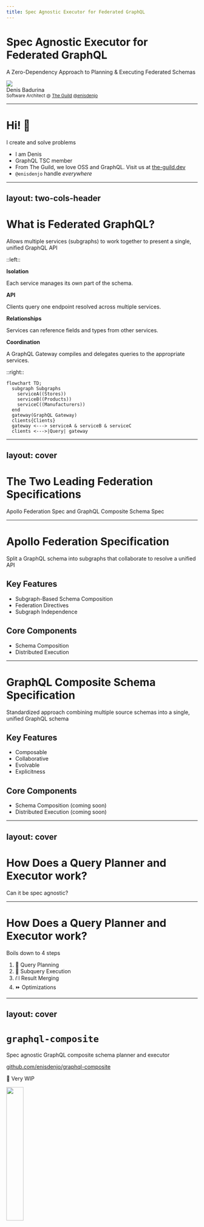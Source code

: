 ```yaml
---
title: Spec Agnostic Executor for Federated GraphQL
---
```


# Spec Agnostic Executor for Federated GraphQL

A Zero-Dependency Approach to Planning & Executing Federated Schemas

<div class="flex flex-items-center gap-sm mt-15">
  <img src="/profile.jpg" class="rounded-full size-20" />
  <div class="flex flex-col">
    <div>Denis Badurina</div>
    <small class="opacity-50">
      Software Architect @ <a href="https://the-guild.dev/">The Guild</a>
    </small>
    <small>
      <grommet-icons-github /> <a href="https://github.com/enisdenjo">@enisdenjo</a>
    </small>
  </div>
</div>

<!--
- Hello everyone!
- I am super excited to be a part of the second GraphQL conference
- I hope you all are having fun and enjoying the coffer
-->

---

# Hi! 👋

I create and solve problems

- I am Denis
- GraphQL TSC member
- From The Guild, we love OSS and GraphQL. Visit us at [the-guild.dev](https://the-guild.dev/)
- `@enisdenjo` handle _everywhere_

<!--
- Before we start, let me introduce myself
- I am Denis from The Guild. And am also a member of the GraphQL TSC
- So feel free to chase me down and smuther me with any GraphQL related questions, I'm excited to meet everbody
-->

---
layout: two-cols-header
---

# What is Federated GraphQL?

Allows multiple services (subgraphs) to work together to present a single, unified GraphQL API

::left::

**Isolation**

Each service manages its own part of the schema.

**API**

Clients query one endpoint resolved across multiple services.

**Relationships**

Services can reference fields and types from other services.

**Coordination**

A GraphQL Gateway compiles and delegates queries to the appropriate services.

::right::

```mermaid{scale: 0.75}
flowchart TD;
  subgraph Subgraphs
    serviceA((Stores))
    serviceB((Products))
    serviceC((Manufacturers))
  end
  gateway(GraphQL Gateway)
  clients{Clients}
  gateway <---> serviceA & serviceB & serviceC
  clients <--->|Query| gateway
```

<!--
- Let's jump right to it!
- What is federated GraphQL and why is it important?
- Federated GraphQL allows us to break down a large, monolithic API into multiple, smaller services (called subgraphs).
- Each service owns its own part of the schema
  - For example, a user service might manage user profiles, while a product service handles product data.
- Despite this separation, clients interact with a single GraphQL API.
- This means that even though the schema is split across services, the client only sees one unified API.
  - They don't need to worry about which service is responsible for what. All of the magic happens behind the scenes, where services can reference each other's types and fields.

- GraphQL Gateway is what does most of the heavy lifting.
- This gateway sits in front of all the services and is responsible for compiling the query, breaking it down into smaller requests for each subgraph, and then stitching the results back together.

- The benefits of this approach are significant.
  - First, it allows us to scale services independently, which is crucial for large-scale systems.
  - Each team can develop and deploy their service autonomously
  - And domain-driven design fits naturally within this structure because each service is only responsible for its own specific domain.

- So, in essence, Federated GraphQL gives us all the power of distributed systems with the simplicity of a single, unified GraphQL interface.
-->

---
layout: cover
---

# The Two Leading Federation Specifications

Apollo Federation Spec and GraphQL Composite Schema Spec

<!--
- There are two leading federation specifications that standardise how a federated GraphQL system works
- The Apollo Federation spec
- And the upcoming GraphQL Composite Schema spec
-->

---

# Apollo Federation Specification

Split a GraphQL schema into subgraphs that collaborate to resolve a unified API

## Key Features

- Subgraph-Based Schema Composition
- Federation Directives
- Subgraph Independence

## Core Components

- Schema Composition
- Distributed Execution

<!--
- Let's start by briefly talking about Apollo Federation
- Apollo Federation allows the creation of subgraphs, where each service manages its own part of the schema.
  - These subgraphs are then composed to form a unified API, providing clear boundaries for each service.
- Apollo Federation uses a set of key directives like @key, @extends, @provides, and @requires to manage how types and fields are shared or extended across services.
  - These directives make it possible to resolve cross-service references and establish relationships between entities.
- Subgraphs can evolve independently.
  - Each service is responsible for its own schema and changes, such as adding new fields or types, without affecting the other services, as long as directives and relationships rules are respected.
-->

---

# GraphQL Composite Schema Specification

Standardized approach combining multiple source schemas into a single, unified GraphQL schema

## Key Features

- Composable
- Collaborative
- Evolvable
- Explicitness

## Core Components

- Schema Composition <span class="opacity-50">(coming soon)</span>
- Distributed Execution <span class="opacity-50">(coming soon)</span>

<!--
- The other player in the field is the GraphQL Composite Schema Specification
- It's the official work backed by the GraphQL Foundation
- The GraphQL Composite Schema Specification allows us to create a single unified schema by merging multiple source schemas from different services.
- This unified schema, or composite schema, appears to clients just like any regular GraphQL schema.
- Now, this specification is built on several key design principles that make it highly adaptable and effective for large-scale systems:

- Composable:
  - Instead of building each source schema in isolation and then trying to fit them together later, this approach encourages us to design source schemas as part of a larger system from the start.
  - Services can therefore easily reference and extend each other, creating a cohesive schema from the get-go.
- Collaborative:
  - It's designed specifically with teamwork in mind.
  - As multiple teams contribute to the overall schema, any potential conflicts or inconsistencies are caught early—before deployment.
  - This ensures smooth collaboration without the risk of one team breaking the entire system.
- Evolvable:
  - As our underlying services evolve, this composite schema approach allows us to shift functionality between services while keeping the same API interface for clients.
  - In other words, clients continue to see the same API, even if the backend services change.
- Explicitness:
  - One of the core ideas here is to be as clear and explicit as possible.
  - By avoiding ambiguous assumptions and conventions, we reduce the risk of failures as the system grows and becomes more complex.

In practice, the GraphQL Composite Schema Spec is built around two key components, just like Apollo Federation:

- Schema Composition:
  - This is where the source schemas are merged into a single composite schema.

- Distributed Execution:
  - The executor handles the core logic and algorithms for resolving requests made against the composite schema.
  - It coordinates how data is retrieved from the various underlying services, making sure everything runs smoothly across the distributed system.

This spec enables us to build a highly scalable, flexible, and future-proof API that can evolve with our services without disrupting the client experience.
-->

---
layout: cover
---

# How Does a Query Planner and Executor work?

Can it be spec agnostic?

<!--
- Now that we've been introduced to the two federated GraphQL specs
- Let's talk about the actual brains of the system - the query planner and executor
- How do they actually work? Can we have an executor that can universally cover all possible federation specs?
- And finally, is a spec agnostic query planner and executor possible?
  - We'll see...
-->

---

# How Does a Query Planner and Executor work?

Boils down to 4 steps

1. 🤔 Query Planning
1. 🏃 Subquery Execution
1. ⛙ Result Merging
1. ⏩ Optimizations

<!--
- The workings of the QP and execution boil down to 4 steps

- Step 1: Query Planning
  - The QP receives a query and breaks it down into subqueries based on the schema owned by each subgraph
  - It then identifies which subgraphs need to resolve specific parts of the query by looking at type ownership and relationships
  - Finally, a QP is generated - defining the order and dependencies for fetching data from each subgraph

- Step 2: Subquery Execution
  - Each subquery is dispatched to the relevant subgraph, where it is resolved independently
  - The executor manages the parallel and sequential execution of these subqueries, keeping the data dependencies between subgraphs in mind

- Step 3: Result Merging
  - Once all subqueries are resolved, the gateway merges the responses based on the query plan
  - The final result is stitched together and sent back to the client as a unified response

- Step 4: Optimization
  - The executor optimizes for performance by reducing service-to-service calls, executing non-dependent subqueries in parallel, and fetching data in batches where possible.

- Both specs share the same idea and the mechanism for fetching data is almost the same
- So creating a specless query planner and executor might just be possible...
-->

---
layout: cover
---

# `graphql-composite`

Spec agnostic GraphQL composite schema planner and executor

[github.com/enisdenjo/graphql-composite](https://github.com/enisdenjo/graphql-composite)

<span class="color-yellow">🚧 Very WIP</span>

<img src="/graphql-composite-link-qr.svg" width="30%" class="border border-rd" />

<!--
- Introducing `graphql-composite`
- The spec agnostic GraphQL composite schema planner, executor and explainer

- Heads up, the library is being actively developed and is NOT published anywhere as of right now
- You can visit the respository though, dig through the tests and fixtures to get an idea of its inner workings
-->

---

# `graphql-composite`

What makes it interesting and different?

- Zero-dependency
- Spec agnostic
  - Even specless since you can design your own "Blueprint"
- Runs in _any_ JavaScript environment
- Stable plans and explanations
- No GraphQL.js in execution
- Everything's JSON serialisable, all steps until execution can be cached
- Test Driven Development thanks to [The Guild's Apollo Federation Audit](https://federation-gateway-compatibility.pages.dev/)

<!--
- The work on the library started only to learn and get in-depth knowledge about federated GraphQL
  - Why are query planners and executors so complicated, how do they works and what decisions it has to make in various scenarious
- And I can tell you something - federation is hard, especially federated interfaces and unions!

- Being zero-dep means you don’t need to worry about external packages or libraries. It’s lightweight, highly portable, and easier to integrate into any environment. Oh and, also aims to be very secure!
- The library is not tied to any specific GraphQL federation spec, including Apollo Federation. It aims to support all existing federated specifications.
  - In fact, you can design your own "blueprint" (I'll explain what a "blueprint" is later) on top of existing non-federated GraphQL sources for query planning and execution, making it highly adaptable and future-proof
- The planner produces stable, predictable execution plans that come with detailed execution explanations. This transparency makes it easier to debug, optimize, and understand how queries are resolved and how the final result is assembled.
- All steps leading up to execution are JSON serializable, which means they can be cached at any point in the planning process.
  - This allows for efficient reuse of query plans and significantly improves performance by skipping redundant planning stages.
  - Combining the serialisibility with persisted operations, you can get a very performant and highly secure GraphQL API.
    - Make sure to attend Benjies talk about "Techniques to Protect Your GraphQL API" tomorrow to learn more about persisted operations and security practices

- Finally, the library's been developed using Test-Driven Development, leveraging The Guild's Apollo Federation Audit to ensure consistent and reliable progress. Giving confidence in its stability and correctness from the very beginning.
  - Of course, it does not yet pass many of the tests - but we're getting there!
-->

---

# `graphql-composite`

How does it work? A high-level overview

1. Parse a GraphQL composite schema to a <u>"Blueprint"</u><br>
   _or_ create the <u>"Blueprint"</u> manually
1. Create a <u>"Gather Plan"</u> using the <u>"Blueprint"</u> and a given GraphQL query
1. Execute a query using the <u>"Gather Plan"</u>

Execution will create a ready-to-use GraphQL response and an "ExecutionExplain" with the steps leading to the result

<!--
- Lets go over a high-level overview of how graphql-composite works
- The first step is to create a so called "blueprint".
  - It's sort of what supergraph is in Apollo Federation
  - It contains the relationship information of the subgraphs and how they form
  - At the moment, "blueprints" are created manually
    - But in the future, graphql-composite will be able to translate Apollo Federation supergraphs and GraphQL composite schemas to native "blueprints"
- After that, a "gather plan" is created for an incoming GraphQL query
  - The "gather plan" is the query plan - explaninig what and how to fetch from where
  - And of course, how to assemble the results
- Final step is executing that "gather plan"
-->

---
layout: cover
---

# Example

A store with products and its manufacturer information

<!--
- We understand things best through practical implications, so lets go through one
- Let's say we're building a federated system with 3 subgraphs:
-->

---
layout: center
---

# `stores` Subgraph

Stores and basic product info

```graphql
type Query {
  store(id: ID!): Store
}

type Store {
  id: ID!
  name: String!
  products: [Product]!
}

type Product {
  id: ID!
}
```

<!--
- A `stores` subgraph containing information about the stock and product identifiers
-->

---
layout: center
---

# `products` Subgraph

Products and basic manufacturer information

```graphql
type Query {
  product(id: ID!): Product
}

type Product {
  id: ID!
  name: String!
  price: Float!
  manufacturer: Manufacturer!
}

type Manufacturer {
  id: ID!
  products: [Product]!
}
```

<!--
- A `products` subgraph containing detailed product information and manufacturer identifiers
-->

---
layout: center
---

# `manufacturers` Subgraph

Only manufacturers information

```graphql
type Query {
  manufacturer(id: ID!): Manufacturer
}

type Manufacturer {
  id: ID!
  name: String!
}
```

<!--
- And a `manufacturers` subgraph containing only details about the manufacturers
-->

---
layout: cover
---

# Assembling the Blueprint

Joining the subgraphs to form a single unified GraphQL API

<!--
- Notice how each of the subgraphs are just regular GraphQL endpoints without any federation related trickery
  - No special directives, no special fields
  - Think of the subgraphs as regular GraphQL endpoints which are not meant to be federated
- Our task now is to assemble a blueprint which will communicate the subgraph contents and their relationships
-->

---
layout: two-cols-header
---

# Assembling the Blueprint

Desired GraphQL schema

::left::

<div class="mr-1">

```graphql
type Query {
  store(id: ID!): Store
}

type Store {
  id: ID!
  name: String!
  products: [Product]!
}

type Product {
  id: ID!
  name: String!
  price: Float!
  manufacturer: Manufacturer!
}

type Manufacturer {
  id: ID!
  name: String!
  products: [Product]!
}
```

</div>

<!--
- This is what we want, this is the resulting schema we would end up exposing to the user
- So lets get started:
-->

---
layout: two-cols-header
---

# Assembling the Blueprint

Defining the `Query` type

::left::

<div class="mr-1">

```graphql {1-3}
type Query {
  store(id: ID!): Store
}

type Store {
  id: ID!
  name: String!
  products: [Product]!
}

type Product {
  id: ID!
  name: String!
  price: Float!
  manufacturer: Manufacturer!
}

type Manufacturer {
  id: ID!
  name: String!
  products: [Product]!
}
```

</div>

::right::

<div class="ml-1">

```ts {*}{maxHeight:'412px'}
const Query = {
  kind: 'object',
  name: 'Query',
  fields: {
    store: {
      name: 'store',
      subgraphs: ['stores'],
      types: {
        stores: 'Store',
      },
      resolvers: {
        stores: {
          subgraph: 'stores',
          kind: 'object',
          type: 'Store',
          ofType: 'Store',
          operation: /* GraphQL */ `
            query ($id: ID!) {
              store(id: $id) {
                ...__export
              }
            }
          `,
          variables: {
            id: {
              kind: 'user',
              name: 'id',
            },
          },
        },
      },
    },
  },
};
```

</div>

<!--
- The blueprint is very similar to the GraphQL SDL
  - You define types and fields
  - But in addition, you need to define the availability across subgraphs
- Like with the GraphQL SDL, you start by defining the Query type
-->

---
layout: two-cols-header
---

# Assembling the Blueprint

Defining the `Store` type

::left::

<div class="mr-1">

```graphql {5-9}
type Query {
  store(id: ID!): Store
}

type Store {
  id: ID!
  name: String!
  products: [Product]!
}

type Product {
  id: ID!
  name: String!
  price: Float!
  manufacturer: Manufacturer!
}

type Manufacturer {
  id: ID!
  name: String!
  products: [Product]!
}
```

</div>

::right::

<div class="ml-1">

```ts {*}{maxHeight:'412px'}
const Store = {
  kind: 'object',
  name: 'Store',
  fields: {
    id: {
      name: 'id',
      subgraphs: ['stores'],
      types: {
        stores: 'ID!',
      },
    },
    name: {
      name: 'name',
      subgraphs: ['stores'],
      types: {
        stores: 'String!',
      },
    },
    products: {
      name: 'products',
      subgraphs: ['stores'],
      types: {
        stores: '[Product]!',
      },
    },
  },
};
```

</div>

---
layout: two-cols-header
---

# Assembling the Blueprint

Defining the `Product` type

::left::

<div class="mr-1">

```graphql {11-16}
type Query {
  store(id: ID!): Store
}

type Store {
  id: ID!
  name: String!
  products: [Product]!
}

type Product {
  id: ID!
  name: String!
  price: Float!
  manufacturer: Manufacturer!
}

type Manufacturer {
  id: ID!
  name: String!
  products: [Product]!
}
```

</div>

::right::

<div class="ml-1">

```ts {*}{maxHeight:'412px'}
const Product = {
  kind: 'object',
  name: 'Product',
  fields: {
    id: {
      name: 'id',
      subgraphs: ['products', 'stores'],
      types: {
        products: 'ID!',
        stores: 'ID!',
      },
    },
    name: {
      name: 'name',
      subgraphs: ['products'],
      types: {
        products: 'String!',
      },
    },
    price: {
      name: 'price',
      subgraphs: ['products'],
      types: {
        products: 'Float!',
      },
    },
    manufacturer: {
      name: 'manufacturer',
      subgraphs: ['products'],
      types: {
        products: 'Manufacturer',
      },
    },
  },
  resolvers: {
    products: [
      {
        subgraph: 'products',
        kind: 'object',
        type: 'Product',
        ofType: 'Product',
        operation: /* GraphQL */ `
          query ($Product_id: ID!) {
            product(id: $Product_id) {
              ...__export
            }
          }
        `,
        variables: {
          Product_id: {
            kind: 'select',
            name: 'Product_id',
            select: 'id',
          },
        },
      },
    ],
  },
};
```

</div>

---
layout: two-cols-header
---

# Assembling the Blueprint

Defining the `Manufacturer` type

::left::

<div class="mr-1">

```graphql {18-22}
type Query {
  store(id: ID!): Store
}

type Store {
  id: ID!
  name: String!
  products: [Product]!
}

type Product {
  id: ID!
  name: String!
  price: Float!
  manufacturer: Manufacturer!
}

type Manufacturer {
  id: ID!
  name: String!
  products: [Product]!
}
```

</div>

::right::

<div class="ml-1">

```ts {*}{maxHeight:'412px'}
const Manufacturer = {
  kind: 'object',
  name: 'Manufacturer',
  fields: {
    id: {
      name: 'id',
      subgraphs: ['manufacturers', 'products'],
      types: {
        manufacturers: 'ID!',
        products: 'ID!',
      },
    },
    name: {
      name: 'name',
      subgraphs: ['manufacturers'],
      types: {
        manufacturers: 'String!',
      },
    },
    products: {
      name: 'products',
      subgraphs: ['products'],
      types: {
        products: '[Product]!',
      },
    },
  },
  resolvers: {
    manufacturers: [
      {
        subgraph: 'manufacturers',
        kind: 'object',
        type: 'Manufacturer',
        ofType: 'Manufacturer',
        operation: /* GraphQL */ `
          query ($Manufacturer_id: ID!) {
            manufacturer(id: $Manufacturer_id) {
              ...__export
            }
          }
        `,
        variables: {
          Manufacturer_id: {
            kind: 'select',
            name: 'Manufacturer_id',
            select: 'id',
          },
        },
      },
    ],
  },
};
```

</div>

---
layout: two-cols-header
---

# Assembling the Blueprint

Aaand, we're done! 🎉

::left::

[🔗 github.com/enisdenjo/graphql-composite/[...]/blueprint.ts](https://github.com/enisdenjo/graphql-composite/blob/graphql-conf-2024/tests/fixtures/graphql-conf-2024-example/blueprint.ts)

<img src="/graphql-composite-example-blueprint-link-qr.svg" width="60%" class="border border-rd" />

::right::

```ts {*}{maxHeight: '400px'}
const blueprint = {
  schema: '<schema>',
  types: {
    Query: {
      kind: 'object',
      name: 'Query',
      fields: {
        store: {
          name: 'store',
          subgraphs: ['stores'],
          types: {
            stores: 'Store',
          },
          resolvers: {
            stores: {
              subgraph: 'stores',
              kind: 'object',
              type: 'Store',
              ofType: 'Store',
              operation: /* GraphQL */ `
                query ($id: ID!) {
                  store(id: $id) {
                    ...__export
                  }
                }
              `,
              variables: {
                id: {
                  kind: 'user',
                  name: 'id',
                },
              },
            },
          },
        },
      },
    },
    Store: {
      kind: 'object',
      name: 'Store',
      fields: {
        id: {
          name: 'id',
          subgraphs: ['stores'],
          types: {
            stores: 'ID!',
          },
        },
        name: {
          name: 'name',
          subgraphs: ['stores'],
          types: {
            stores: 'String!',
          },
        },
        products: {
          name: 'products',
          subgraphs: ['stores'],
          types: {
            stores: '[Product]!',
          },
        },
      },
    },
    Product: {
      kind: 'object',
      name: 'Product',
      fields: {
        id: {
          name: 'id',
          subgraphs: ['products', 'stores'],
          types: {
            products: 'ID!',
            stores: 'ID!',
          },
        },
        name: {
          name: 'name',
          subgraphs: ['products'],
          types: {
            products: 'String!',
          },
        },
        price: {
          name: 'price',
          subgraphs: ['products'],
          types: {
            products: 'Float!',
          },
        },
        manufacturer: {
          name: 'manufacturer',
          subgraphs: ['products'],
          types: {
            products: 'Manufacturer',
          },
        },
      },
      resolvers: {
        products: [
          {
            subgraph: 'products',
            kind: 'object',
            type: 'Product',
            ofType: 'Product',
            operation: /* GraphQL */ `
              query ($Product_id: ID!) {
                product(id: $Product_id) {
                  ...__export
                }
              }
            `,
            variables: {
              Product_id: {
                kind: 'select',
                name: 'Product_id',
                select: 'id',
              },
            },
          },
        ],
      },
    },
    Manufacturer: {
      kind: 'object',
      name: 'Manufacturer',
      fields: {
        id: {
          name: 'id',
          subgraphs: ['manufacturers', 'products'],
          types: {
            manufacturers: 'ID!',
            products: 'ID!',
          },
        },
        name: {
          name: 'name',
          subgraphs: ['manufacturers'],
          types: {
            manufacturers: 'String!',
          },
        },
        products: {
          name: 'products',
          subgraphs: ['products'],
          types: {
            products: '[Product]!',
          },
        },
      },
      resolvers: {
        manufacturers: [
          {
            subgraph: 'manufacturers',
            kind: 'object',
            type: 'Manufacturer',
            ofType: 'Manufacturer',
            operation: /* GraphQL */ `
              query ($Manufacturer_id: ID!) {
                manufacturer(id: $Manufacturer_id) {
                  ...__export
                }
              }
            `,
            variables: {
              Manufacturer_id: {
                kind: 'select',
                name: 'Manufacturer_id',
                select: 'id',
              },
            },
          },
        ],
      },
    },
  },
};
```

<!--
- Easy as that, the blueprint is ready!
- It is basically a big object containing all of the blueprint parts we went through
- For anyone curious, scan the QR code to see the actual blueprint!
-->

---
layout: two-cols-header
---

# Query

Let's execute a query that touches all of the subgraphs

The following query is deliberately showing the relations of subgraphs

::left::

<div class="mr-1">

```graphql
query ($id: ID!) {
  store(id: $id) {
    name
    products {
      id
      name
      price
      manufacturer {
        name
        products {
          name
        }
      }
    }
  }
}
```

</div>

<!--
- Okay now, having build the blueprint - we're ready to execute queries!
- Let's take this example here, a single query that reaches all of the subgraphs and lets break it down to understand better what's happening underneath the hood
-->

---
layout: two-cols-header
---

# Gather Plan

Step #1 - the `stores` subgraph

Fetch the store and the product IDs from the `stores` subgraph

::left::

<div class="mr-1">

```graphql {1-5,14-16}
query ($id: ID!) {
  store(id: $id) {
    name
    products {
      id
      name
      price
      manufacturer {
        name
        products {
          name
        }
      }
    }
  }
}
```

</div>

::right::

<div class="ml-1">

```graphql
query ($id: ID!) {
  store(id: $id) {
    name
    products {
      id
    }
  }
}
```

</div>

---
layout: two-cols-header
---

# Gather Plan

Step #2 - the `products` subgraph

For each of the product IDs fetched from the `stores` subgraph, query the `products` subgraph and retrieve the product's name as well as its basic manufacturer information

::left::

<div class="mr-1">

```graphql {5-8,10-13}
query ($id: ID!) {
  store(id: $id) {
    name
    products {
      id # $Product_id
      name
      price
      manufacturer {
        name
        products {
          name
        }
      }
    }
  }
}
```

</div>

::right::

<div class="ml-1">

```graphql
query ($Product_id: ID!) {
  product(id: $Product_id) {
    name
    price
    manufacturer {
      id # (private)
      products {
        name
      }
    }
  }
}
```

</div>

---
layout: two-cols-header
---

# Gather Plan

Step #3 - the `manufacturers` subgraph

Finally, for each of the manufacturer IDs fetched from the `products` subgraph, query the `manufacturers` subgraph and retrieve the manufacturer's name

::left::

<div class="mr-1">

```graphql {8-10,14}
query ($id: ID!) {
  store(id: $id) {
    name
    products {
      id
      name
      price
      manufacturer {
        id # (private) $Manufacturer_id
        name
        products {
          name
        }
      }
    }
  }
}
```

</div>

::right::

<div class="ml-1">

```graphql
query ($Manufacturer_id: ID!) {
  manufacturer(id: $Manufacturer_id) {
    name
  }
}
```

</div>

---
layout: two-cols-header
---

# Gather Plan

Done, as simple as that! 🎉

::left::

[🔗 github.com/enisdenjo/graphql-composite/[...]/planGatherAndExecute.test.ts.snap](https://github.com/enisdenjo/graphql-composite/blob/75e6a1a5f169dcbeed6b37730045e8cbabdbb733/tests/__snapshots__/planGatherAndExecute.test.ts.snap#L9761-L9916)

<img src="/graphql-composite-example-gather-plan-link-qr.svg" width="60%" class="border border-rd" />

::right::

```ts {*}{maxHeight: '400px'}
const gatherPlan = {
  query: '<query>',
  operation: {
    name: null,
    type: 'Query',
    resolvers: {
      store: {
        subgraph: 'stores',
        kind: 'object',
        type: 'Store',
        ofType: 'Store',
        operation: /* GraphQL */ `
          query ($id: ID!) {
            store(id: $id) {
              name
              products {
                id
              }
            }
          }
        `,
        variables: {
          id: {
            kind: 'user',
            name: 'id',
          },
        },
        pathToExportData: ['store'],
        exports: [
          {
            kind: 'scalar',
            name: 'name',
          },
          {
            kind: 'object',
            name: 'products',
            selections: [
              {
                kind: 'scalar',
                name: 'id',
              },
            ],
          },
        ],
        includes: {
          products: {
            subgraph: 'products',
            kind: 'object',
            type: 'Product',
            ofType: 'Product',
            operation: /* GraphQL */ `
              query ($Product_id: ID!) {
                product(id: $Product_id) {
                  name
                  price
                  manufacturer {
                    id
                    products {
                      name
                    }
                  }
                }
              }
            `,
            variables: {
              Product_id: {
                kind: 'select',
                name: 'Product_id',
                select: 'id',
              },
            },
            pathToExportData: ['product'],
            exports: [
              {
                kind: 'scalar',
                name: 'name',
              },
              {
                kind: 'scalar',
                name: 'price',
              },
              {
                kind: 'object',
                name: 'manufacturer',
                selections: [
                  {
                    private: true,
                    kind: 'scalar',
                    name: 'id',
                  },
                  {
                    kind: 'object',
                    name: 'products',
                    selections: [
                      {
                        kind: 'scalar',
                        name: 'name',
                      },
                    ],
                  },
                ],
              },
            ],
            includes: {
              manufacturer: {
                subgraph: 'manufacturers',
                kind: 'object',
                type: 'Manufacturer',
                ofType: 'Manufacturer',
                operation: /* GraphQL */ `
                  query ($Manufacturer_id: ID!) {
                    manufacturer(id: $Manufacturer_id) {
                      name
                    }
                  }
                `,
                variables: {
                  Manufacturer_id: {
                    kind: 'select',
                    name: 'Manufacturer_id',
                    select: 'id',
                  },
                },
                pathToExportData: ['manufacturer'],
                exports: [
                  {
                    kind: 'scalar',
                    name: 'name',
                  },
                ],
              },
            },
          },
        },
      },
    },
  },
};
```

<!--
- And we're done! That looked simple enough right?
  - Well, conceptually yes - but actually building the code? Oh boy...
- This gather plan you're looking is fully serialisable
  - You can cache it and avoid planning again
- Ideally, you'd store the gather plan alongside your persisted operations and only have the executor running in your production environment
- Having mentioned execution, lets dwell into that:
-->

---

# Execution

Now that we have an assembled gather plan, it's just a matter of following the defined steps

The gather plan states:

- Fetch the store and the product IDs from the `stores` subgraph
  - For each of the product IDs fetched from the `stores` subgraph, query the `products` subgraph and retrieve the product's name as well as its basic manufacturer information
    - For each of the manufacturer IDs fetched from the `products` subgraph, query the `manufacturers` subgraph and retrieve the manufacturer's name

so we just do that...

<!--
- The execution is all about following the rules of the gather plan
- Having the plan very explicit, the execution part itself can be isolated and modularised
  - so that you have only the executor running on the edge
  - or even implemented in another language to squeeze out max performance
-->

---

# Explain

Explaining <Link to="23">the query</Link> contains the following information

- Which subgraphs were contacted
- Which queries and variables were used
- What were the responses
- Where's the fetched data inserted in the final result
- ...and more

<!--
- It is very important for an executor to explain what has happened
  - In as much detail as possible
- Explaining the execution helps debug issues if some subgraphs turn out to be unavailable or if you're unsure about the decisions the gather plan made
- Not only that, but you can also gain additional insights like metrics and cost
-->

---
layout: two-cols-header
---

# Explain

Full explanation looks like this and is the part of GraphQL's execution result `extensions`

::left::

<div class="mr-1">

[🔗 github.com/enisdenjo/graphql-composite/[...]/planGatherAndExecute.test.ts.snap](https://github.com/enisdenjo/graphql-composite/blob/75e6a1a5f169dcbeed6b37730045e8cbabdbb733/tests/__snapshots__/planGatherAndExecute.test.ts.snap#L9474-L9759)

<img src="/graphql-composite-example-explain-link-qr.svg" width="60%" class="border border-rd" />

</div>

::right::

<div class="ml-1">

```ts {*}{maxHeight: '400px'}
const explain = [
  {
    subgraph: 'stores',
    kind: 'object',
    type: 'Store',
    ofType: 'Store',
    operation: /* GraphQL */ `
      query ($id: ID!) {
        store(id: $id) {
          name
          products {
            id
          }
        }
      }
    `,
    variables: {
      id: 'apple-store',
    },
    pathToExportData: ['store'],
    exports: [
      {
        kind: 'scalar',
        name: 'name',
      },
      {
        kind: 'object',
        name: 'products',
        selections: [
          {
            kind: 'scalar',
            name: 'id',
          },
        ],
      },
    ],
    includes: [
      {
        subgraph: 'products',
        kind: 'object',
        type: 'Product',
        ofType: 'Product',
        operation: /* GraphQL */ `
          query ($Product_id: ID!) {
            product(id: $Product_id) {
              name
              price
              manufacturer {
                id
                products {
                  name
                }
              }
            }
          }
        `,
        variables: {
          Product_id: 'iphone',
        },
        pathToExportData: ['product'],
        exports: [
          {
            kind: 'scalar',
            name: 'name',
          },
          {
            kind: 'scalar',
            name: 'price',
          },
          {
            kind: 'object',
            name: 'manufacturer',
            selections: [
              {
                private: true,
                kind: 'scalar',
                name: 'id',
              },
              {
                kind: 'object',
                name: 'products',
                selections: [
                  {
                    kind: 'scalar',
                    name: 'name',
                  },
                ],
              },
            ],
          },
        ],
        includes: [
          {
            subgraph: 'manufacturers',
            kind: 'object',
            type: 'Manufacturer',
            ofType: 'Manufacturer',
            operation: /* GraphQL */ `
              query ($Manufacturer_id: ID!) {
                manufacturer(id: $Manufacturer_id) {
                  name
                }
              }
            `,
            variables: {
              Manufacturer_id: 'apple',
            },
            pathToExportData: ['manufacturer'],
            exports: [
              {
                kind: 'scalar',
                name: 'name',
              },
            ],
            includes: [],
            data: {
              manufacturer: {
                name: 'Apple',
              },
            },
            pathInData: ['store', 'products', 0, 'manufacturer'],
          },
        ],
        data: {
          product: {
            name: 'Apple iPhone',
            price: 20,
            manufacturer: {
              id: 'apple',
              products: [
                {
                  name: 'Apple iPhone',
                },
                {
                  name: 'iPad',
                },
              ],
            },
          },
        },
        pathInData: ['store', 'products', 0],
      },
      {
        subgraph: 'products',
        kind: 'object',
        type: 'Product',
        ofType: 'Product',
        operation: /* GraphQL */ `
          query ($Product_id: ID!) {
            product(id: $Product_id) {
              name
              price
              manufacturer {
                id
                products {
                  name
                }
              }
            }
          }
        `,
        variables: {
          Product_id: 'ipad',
        },
        pathToExportData: ['product'],
        exports: [
          {
            kind: 'scalar',
            name: 'name',
          },
          {
            kind: 'scalar',
            name: 'price',
          },
          {
            kind: 'object',
            name: 'manufacturer',
            selections: [
              {
                private: true,
                kind: 'scalar',
                name: 'id',
              },
              {
                kind: 'object',
                name: 'products',
                selections: [
                  {
                    kind: 'scalar',
                    name: 'name',
                  },
                ],
              },
            ],
          },
        ],
        includes: [
          {
            subgraph: 'manufacturers',
            kind: 'object',
            type: 'Manufacturer',
            ofType: 'Manufacturer',
            operation: /* GraphQL */ `
              query ($Manufacturer_id: ID!) {
                manufacturer(id: $Manufacturer_id) {
                  name
                }
              }
            `,
            variables: {
              Manufacturer_id: 'apple',
            },
            pathToExportData: ['manufacturer'],
            exports: [
              {
                kind: 'scalar',
                name: 'name',
              },
            ],
            includes: [],
            data: {
              manufacturer: {
                name: 'Apple',
              },
            },
            pathInData: ['store', 'products', 1, 'manufacturer'],
          },
        ],
        data: {
          product: {
            name: 'iPad',
            price: 25,
            manufacturer: {
              id: 'apple',
              products: [
                {
                  name: 'Apple iPhone',
                },
                {
                  name: 'iPad',
                },
              ],
            },
          },
        },
        pathInData: ['store', 'products', 1],
      },
    ],
    data: {
      store: {
        name: 'Apple Store',
        products: [
          {
            id: 'iphone',
          },
          {
            id: 'ipad',
          },
        ],
      },
    },
    pathInData: ['store'],
  },
];
```

</div>

---
layout: cover
---

# Let's see the tests passing

In `graphql-composite`'s test suite

[🔗 github.com/enisdenjo/graphql-composite/[...]/graphql-conf-2024-example](https://github.com/enisdenjo/graphql-composite/tree/graphql-conf-2024/tests/fixtures/graphql-conf-2024-example)

<img src="/graphql-composite-example-example-tests-link-qr.svg" class="border border-rd" width="30%" />

---
layout: two-cols-header
---

<h1 class="color-yellow">🚧 Very WIP</h1>

`graphql-composite` is in active development, use with care!

::left::

A number of features are missing and yet to be developed. The open issues can be found [on the repo](https://github.com/enisdenjo/graphql-composite/issues), some key takeaways are:

- Batching
- Introspection
- Interfaces implementing other interfaces
- `@defer` directive
- Subscriptions
- Apollo Federation support
  - `@requires` and `@provides`
- _...and more_

::right::

<img src="/graphql-composite-issues-screenshot.png" class="border border-rd" />

<!--
- I must put emphasis on the fact that the library is still under active construction
- It is missing many features like:
  - Batching
  - Subscriptions
  - `@defer` directive
  - ...and more
- But the work is being put in! And we hope to keep implementing the missing while keeping all of the promises of the library
-->

---
layout: end
---

# Thank You!

I accept questions now and for the rest of the Conf!

<div class="flex justify-center">
  <img src="/spec-agnostic-executor-for-federated-graphql-link-qr.svg" class="border border-rd" width="30%" />
</div>

<small>

[🔗 enisdenjo.github.io/slides/spec-agnostic-executor-for-federated-graphql](https://enisdenjo.github.io/slides/spec-agnostic-executor-for-federated-graphql/)

</small>

<!--
- Thank you for your attention!
- I'm happy to answer any questions
-->
